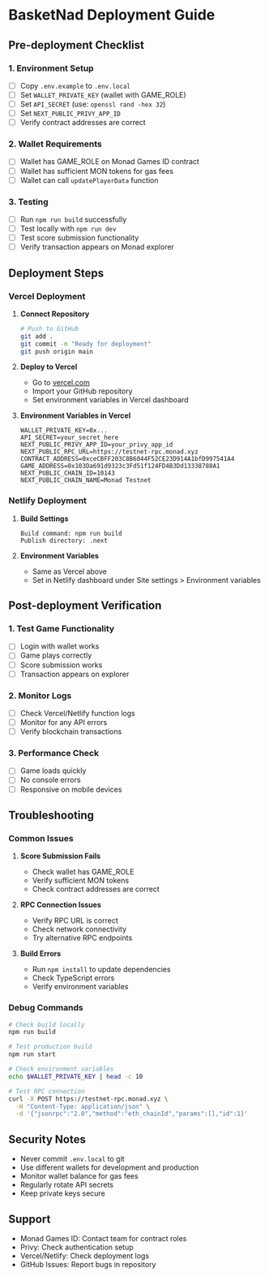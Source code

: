 # BasketNad Deployment Guide

## Pre-deployment Checklist

### 1. Environment Setup
- [ ] Copy `.env.example` to `.env.local`
- [ ] Set `WALLET_PRIVATE_KEY` (wallet with GAME_ROLE)
- [ ] Set `API_SECRET` (use: `openssl rand -hex 32`)
- [ ] Set `NEXT_PUBLIC_PRIVY_APP_ID`
- [ ] Verify contract addresses are correct

### 2. Wallet Requirements
- [ ] Wallet has GAME_ROLE on Monad Games ID contract
- [ ] Wallet has sufficient MON tokens for gas fees
- [ ] Wallet can call `updatePlayerData` function

### 3. Testing
- [ ] Run `npm run build` successfully
- [ ] Test locally with `npm run dev`
- [ ] Test score submission functionality
- [ ] Verify transaction appears on Monad explorer

## Deployment Steps

### Vercel Deployment

1. **Connect Repository**
   ```bash
   # Push to GitHub
   git add .
   git commit -m "Ready for deployment"
   git push origin main
   ```

2. **Deploy to Vercel**
   - Go to [vercel.com](https://vercel.com)
   - Import your GitHub repository
   - Set environment variables in Vercel dashboard

3. **Environment Variables in Vercel**
   ```
   WALLET_PRIVATE_KEY=0x...
   API_SECRET=your_secret_here
   NEXT_PUBLIC_PRIVY_APP_ID=your_privy_app_id
   NEXT_PUBLIC_RPC_URL=https://testnet-rpc.monad.xyz
   CONTRACT_ADDRESS=0xceCBFF203C8B6044F52CE23D914A1bfD997541A4
   GAME_ADDRESS=0x103Da691d9323c3Fd51f124FD4B3Dd13338788A1
   NEXT_PUBLIC_CHAIN_ID=10143
   NEXT_PUBLIC_CHAIN_NAME=Monad Testnet
   ```

### Netlify Deployment

1. **Build Settings**
   ```
   Build command: npm run build
   Publish directory: .next
   ```

2. **Environment Variables**
   - Same as Vercel above
   - Set in Netlify dashboard under Site settings > Environment variables

## Post-deployment Verification

### 1. Test Game Functionality
- [ ] Login with wallet works
- [ ] Game plays correctly
- [ ] Score submission works
- [ ] Transaction appears on explorer

### 2. Monitor Logs
- [ ] Check Vercel/Netlify function logs
- [ ] Monitor for any API errors
- [ ] Verify blockchain transactions

### 3. Performance Check
- [ ] Game loads quickly
- [ ] No console errors
- [ ] Responsive on mobile devices

## Troubleshooting

### Common Issues

1. **Score Submission Fails**
   - Check wallet has GAME_ROLE
   - Verify sufficient MON tokens
   - Check contract addresses are correct

2. **RPC Connection Issues**
   - Verify RPC URL is correct
   - Check network connectivity
   - Try alternative RPC endpoints

3. **Build Errors**
   - Run `npm install` to update dependencies
   - Check TypeScript errors
   - Verify environment variables

### Debug Commands

```bash
# Check build locally
npm run build

# Test production build
npm run start

# Check environment variables
echo $WALLET_PRIVATE_KEY | head -c 10

# Test RPC connection
curl -X POST https://testnet-rpc.monad.xyz \
  -H "Content-Type: application/json" \
  -d '{"jsonrpc":"2.0","method":"eth_chainId","params":[],"id":1}'
```

## Security Notes

- Never commit `.env.local` to git
- Use different wallets for development and production
- Monitor wallet balance for gas fees
- Regularly rotate API secrets
- Keep private keys secure

## Support

- Monad Games ID: Contact team for contract roles
- Privy: Check authentication setup
- Vercel/Netlify: Check deployment logs
- GitHub Issues: Report bugs in repository